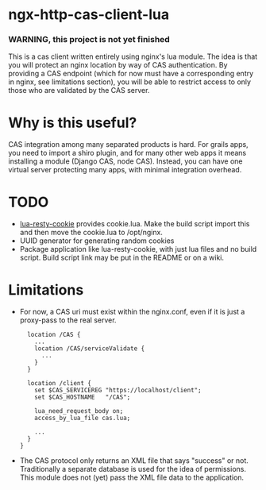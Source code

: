 # ngx-http-cas-client-lua

### WARNING, this project is not yet finished

This is a cas client written entirely using nginx's lua module. The idea is that you will
protect an nginx location by way of CAS authentication. By providing a CAS endpoint (which
for now must have a corresponding entry in nginx, see limitations section), you will be able
to restrict access to only those who are validated by the CAS server.

# Why is this useful?

CAS integration among many separated products is hard. For grails apps, you need to import a
shiro plugin, and for many other web apps it means installing a module (Django CAS, node CAS).
Instead, you can have one virtual server protecting many apps, with minimal integration
overhead.

# TODO
* [lua-resty-cookie](https://github.com/cloudflare/lua-resty-cookie) provides cookie.lua.
  Make the build script import this and then move the cookie.lua to /opt/nginx.
* UUID generator for generating random cookies
* Package application like lua-resty-cookie, with just lua files and no build script. Build
  script link may be put in the README or on a wiki.

# Limitations
* For now, a CAS uri must exist within the nginx.conf, even if it is just a proxy-pass to the
  real server.
  ```
    location /CAS {
      ...
      location /CAS/serviceValidate {
        ...
      }
    }

    location /client {
      set $CAS_SERVICEREG "https://localhost/client";
      set $CAS_HOSTNAME   "/CAS";

      lua_need_request_body on;
      access_by_lua_file cas.lua;

      ...
    }
  }
  ```
* The CAS protocol only returns an XML file that says "success" or not. Traditionally a
  separate database is used for the idea of permissions. This module does not (yet) pass
  the XML file data to the application.

